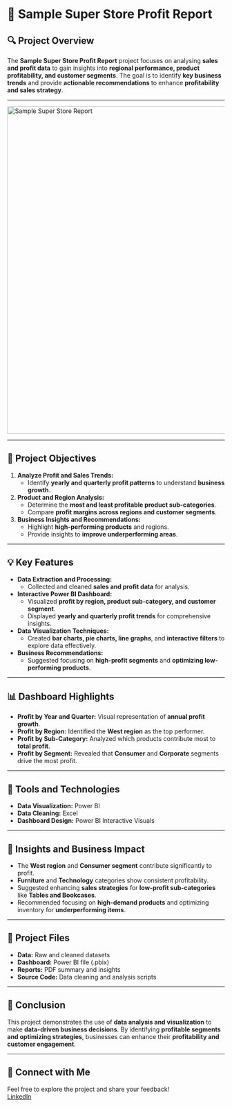 # 📝 Sample Super Store Profit Report  

## 🔍 Project Overview  
The **Sample Super Store Profit Report** project focuses on analysing **sales and profit data** to gain insights into **regional performance, product profitability, and customer segments**. The goal is to identify **key business trends** and provide **actionable recommendations** to enhance **profitability and sales strategy**. 

---
<img width="1338" height="756" alt="Sample Super Store Report" src="https://github.com/user-attachments/assets/ba6fa261-5787-4bf8-ab26-578d74331aa7" />

---

## 📂 Project Objectives  
1. **Analyze Profit and Sales Trends:**  
   - Identify **yearly and quarterly profit patterns** to understand **business growth**.  
2. **Product and Region Analysis:**  
   - Determine the **most and least profitable product sub-categories**.  
   - Compare **profit margins across regions and customer segments**.  
3. **Business Insights and Recommendations:**  
   - Highlight **high-performing products** and regions.  
   - Provide insights to **improve underperforming areas**.  

---

## 💡 Key Features  
- **Data Extraction and Processing:**  
  - Collected and cleaned **sales and profit data** for analysis.  
- **Interactive Power BI Dashboard:**  
  - Visualized **profit by region, product sub-category, and customer segment**.  
  - Displayed **yearly and quarterly profit trends** for comprehensive insights.  
- **Data Visualization Techniques:**  
  - Created **bar charts, pie charts, line graphs**, and **interactive filters** to explore data effectively.  
- **Business Recommendations:**  
  - Suggested focusing on **high-profit segments** and **optimizing low-performing products**.  

---

## 📊 Dashboard Highlights  
- **Profit by Year and Quarter:** Visual representation of **annual profit growth**.  
- **Profit by Region:** Identified the **West region** as the top performer.  
- **Profit by Sub-Category:** Analyzed which products contribute most to **total profit**.  
- **Profit by Segment:** Revealed that **Consumer** and **Corporate** segments drive the most profit.  

---

## 🔧 Tools and Technologies    
- **Data Visualization:** Power BI  
- **Data Cleaning:** Excel  
- **Dashboard Design:** Power BI Interactive Visuals  

---

## 🚀 Insights and Business Impact  
- The **West region** and **Consumer segment** contribute significantly to profit.  
- **Furniture** and **Technology** categories show consistent profitability.  
- Suggested enhancing **sales strategies** for **low-profit sub-categories** like **Tables and Bookcases**.  
- Recommended focusing on **high-demand products** and optimizing inventory for **underperforming items**.  

---

## 📂 Project Files  
- **Data:** Raw and cleaned datasets  
- **Dashboard:** Power BI file (.pbix)  
- **Reports:** PDF summary and insights  
- **Source Code:** Data cleaning and analysis scripts  

---

## 🌟 Conclusion  
This project demonstrates the use of **data analysis and visualization** to make **data-driven business decisions**. By identifying **profitable segments and optimizing strategies**, businesses can enhance their **profitability and customer engagement**.  

---

## 🔗 Connect with Me  
Feel free to explore the project and share your feedback!  
[LinkedIn](https://www.linkedin.com/in/pasupuleti-sailaja-657514221/)  
```
